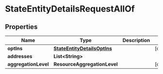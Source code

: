 

# StateEntityDetailsRequestAllOf


## Properties

| Name | Type | Description | Notes |
|------------ | ------------- | ------------- | -------------|
|**optIns** | [**StateEntityDetailsOptIns**](StateEntityDetailsOptIns.md) |  |  [optional] |
|**addresses** | **List&lt;String&gt;** |  |  |
|**aggregationLevel** | **ResourceAggregationLevel** |  |  [optional] |



